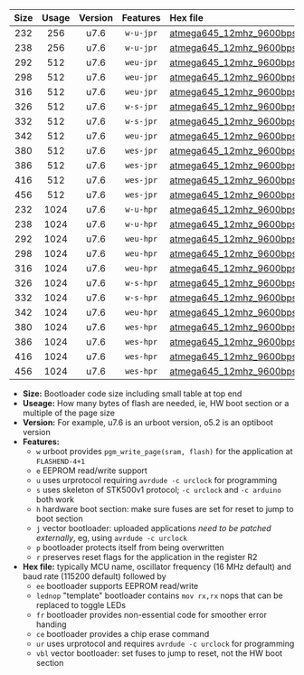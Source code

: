 |Size|Usage|Version|Features|Hex file|
|:-:|:-:|:-:|:-:|:--|
|232|256|u7.6|`w-u-jpr`|[atmega645_12mhz_9600bps_ur_vbl.hex](https://raw.githubusercontent.com/stefanrueger/urboot/main/atmega645_12mhz_9600bps_ur_vbl.hex)|
|238|256|u7.6|`w-u-jpr`|[atmega645_12mhz_9600bps_lednop_ur_vbl.hex](https://raw.githubusercontent.com/stefanrueger/urboot/main/atmega645_12mhz_9600bps_lednop_ur_vbl.hex)|
|292|512|u7.6|`weu-jpr`|[atmega645_12mhz_9600bps_ee_ur_vbl.hex](https://raw.githubusercontent.com/stefanrueger/urboot/main/atmega645_12mhz_9600bps_ee_ur_vbl.hex)|
|298|512|u7.6|`weu-jpr`|[atmega645_12mhz_9600bps_ee_lednop_ur_vbl.hex](https://raw.githubusercontent.com/stefanrueger/urboot/main/atmega645_12mhz_9600bps_ee_lednop_ur_vbl.hex)|
|316|512|u7.6|`weu-jpr`|[atmega645_12mhz_9600bps_ee_lednop_fr_ur_vbl.hex](https://raw.githubusercontent.com/stefanrueger/urboot/main/atmega645_12mhz_9600bps_ee_lednop_fr_ur_vbl.hex)|
|326|512|u7.6|`w-s-jpr`|[atmega645_12mhz_9600bps_vbl.hex](https://raw.githubusercontent.com/stefanrueger/urboot/main/atmega645_12mhz_9600bps_vbl.hex)|
|332|512|u7.6|`w-s-jpr`|[atmega645_12mhz_9600bps_lednop_vbl.hex](https://raw.githubusercontent.com/stefanrueger/urboot/main/atmega645_12mhz_9600bps_lednop_vbl.hex)|
|342|512|u7.6|`weu-jpr`|[atmega645_12mhz_9600bps_ee_lednop_fr_ce_ur_vbl.hex](https://raw.githubusercontent.com/stefanrueger/urboot/main/atmega645_12mhz_9600bps_ee_lednop_fr_ce_ur_vbl.hex)|
|380|512|u7.6|`wes-jpr`|[atmega645_12mhz_9600bps_ee_vbl.hex](https://raw.githubusercontent.com/stefanrueger/urboot/main/atmega645_12mhz_9600bps_ee_vbl.hex)|
|386|512|u7.6|`wes-jpr`|[atmega645_12mhz_9600bps_ee_lednop_vbl.hex](https://raw.githubusercontent.com/stefanrueger/urboot/main/atmega645_12mhz_9600bps_ee_lednop_vbl.hex)|
|416|512|u7.6|`wes-jpr`|[atmega645_12mhz_9600bps_ee_lednop_fr_vbl.hex](https://raw.githubusercontent.com/stefanrueger/urboot/main/atmega645_12mhz_9600bps_ee_lednop_fr_vbl.hex)|
|456|512|u7.6|`wes-jpr`|[atmega645_12mhz_9600bps_ee_lednop_fr_ce_vbl.hex](https://raw.githubusercontent.com/stefanrueger/urboot/main/atmega645_12mhz_9600bps_ee_lednop_fr_ce_vbl.hex)|
|232|1024|u7.6|`w-u-hpr`|[atmega645_12mhz_9600bps_ur.hex](https://raw.githubusercontent.com/stefanrueger/urboot/main/atmega645_12mhz_9600bps_ur.hex)|
|238|1024|u7.6|`w-u-hpr`|[atmega645_12mhz_9600bps_lednop_ur.hex](https://raw.githubusercontent.com/stefanrueger/urboot/main/atmega645_12mhz_9600bps_lednop_ur.hex)|
|292|1024|u7.6|`weu-hpr`|[atmega645_12mhz_9600bps_ee_ur.hex](https://raw.githubusercontent.com/stefanrueger/urboot/main/atmega645_12mhz_9600bps_ee_ur.hex)|
|298|1024|u7.6|`weu-hpr`|[atmega645_12mhz_9600bps_ee_lednop_ur.hex](https://raw.githubusercontent.com/stefanrueger/urboot/main/atmega645_12mhz_9600bps_ee_lednop_ur.hex)|
|316|1024|u7.6|`weu-hpr`|[atmega645_12mhz_9600bps_ee_lednop_fr_ur.hex](https://raw.githubusercontent.com/stefanrueger/urboot/main/atmega645_12mhz_9600bps_ee_lednop_fr_ur.hex)|
|326|1024|u7.6|`w-s-hpr`|[atmega645_12mhz_9600bps.hex](https://raw.githubusercontent.com/stefanrueger/urboot/main/atmega645_12mhz_9600bps.hex)|
|332|1024|u7.6|`w-s-hpr`|[atmega645_12mhz_9600bps_lednop.hex](https://raw.githubusercontent.com/stefanrueger/urboot/main/atmega645_12mhz_9600bps_lednop.hex)|
|342|1024|u7.6|`weu-hpr`|[atmega645_12mhz_9600bps_ee_lednop_fr_ce_ur.hex](https://raw.githubusercontent.com/stefanrueger/urboot/main/atmega645_12mhz_9600bps_ee_lednop_fr_ce_ur.hex)|
|380|1024|u7.6|`wes-hpr`|[atmega645_12mhz_9600bps_ee.hex](https://raw.githubusercontent.com/stefanrueger/urboot/main/atmega645_12mhz_9600bps_ee.hex)|
|386|1024|u7.6|`wes-hpr`|[atmega645_12mhz_9600bps_ee_lednop.hex](https://raw.githubusercontent.com/stefanrueger/urboot/main/atmega645_12mhz_9600bps_ee_lednop.hex)|
|416|1024|u7.6|`wes-hpr`|[atmega645_12mhz_9600bps_ee_lednop_fr.hex](https://raw.githubusercontent.com/stefanrueger/urboot/main/atmega645_12mhz_9600bps_ee_lednop_fr.hex)|
|456|1024|u7.6|`wes-hpr`|[atmega645_12mhz_9600bps_ee_lednop_fr_ce.hex](https://raw.githubusercontent.com/stefanrueger/urboot/main/atmega645_12mhz_9600bps_ee_lednop_fr_ce.hex)|

- **Size:** Bootloader code size including small table at top end
- **Useage:** How many bytes of flash are needed, ie, HW boot section or a multiple of the page size
- **Version:** For example, u7.6 is an urboot version, o5.2 is an optiboot version
- **Features:**
  + `w` urboot provides `pgm_write_page(sram, flash)` for the application at `FLASHEND-4+1`
  + `e` EEPROM read/write support
  + `u` uses urprotocol requiring `avrdude -c urclock` for programming
  + `s` uses skeleton of STK500v1 protocol; `-c urclock` and `-c arduino` both work
  + `h` hardware boot section: make sure fuses are set for reset to jump to boot section
  + `j` vector bootloader: uploaded applications *need to be patched externally*, eg, using `avrdude -c urclock`
  + `p` bootloader protects itself from being overwritten
  + `r` preserves reset flags for the application in the register R2
- **Hex file:** typically MCU name, oscillator frequency (16 MHz default) and baud rate (115200 default) followed by
  + `ee` bootloader supports EEPROM read/write
  + `lednop` "template" bootloader contains `mov rx,rx` nops that can be replaced to toggle LEDs
  + `fr` bootloader provides non-essential code for smoother error handing
  + `ce` bootloader provides a chip erase command
  + `ur` uses urprotocol and requires `avrdude -c urclock` for programming
  + `vbl` vector bootloader: set fuses to jump to reset, not the HW boot section

